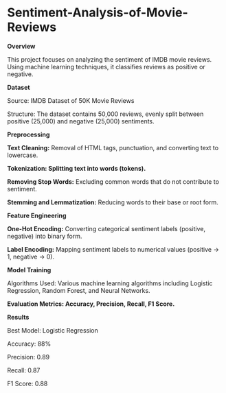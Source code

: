 # Sentiment-Analysis-of-Movie-Reviews


**Overview**


This project focuses on analyzing the sentiment of IMDB movie reviews. Using machine learning techniques, it classifies reviews as positive or negative.



**Dataset**


Source: IMDB Dataset of 50K Movie Reviews

Structure: The dataset contains 50,000 reviews, evenly split between positive (25,000) and negative (25,000) sentiments.


**Preprocessing**


**Text Cleaning:** Removal of HTML tags, punctuation, and converting text to lowercase.

**Tokenization: Splitting text into words (tokens).**

**Removing Stop Words:** Excluding common words that do not contribute to sentiment.

**Stemming and Lemmatization:** Reducing words to their base or root form.


**Feature Engineering**


**One-Hot Encoding:** Converting categorical sentiment labels (positive, negative) into binary form.

**Label Encoding:** Mapping sentiment labels to numerical values (positive -> 1, negative -> 0).


**Model Training**


Algorithms Used: Various machine learning algorithms including Logistic Regression, Random Forest, and Neural Networks.


**Evaluation Metrics: Accuracy, Precision, Recall, F1 Score.**


**Results**


Best Model: Logistic Regression

Accuracy: 88%

Precision: 0.89

Recall: 0.87

F1 Score: 0.88

